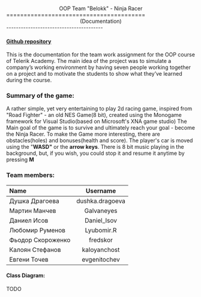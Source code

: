 ###
<center>OOP Team "Belokk" - Ninja Racer</center>
========================================
<center>(Documentation)</center>
----------------------------------------

####  [Github repository](https://github.com/Belokk/Team-Work)

This is the documentation for the team work assignment for the OOP course of Telerik Academy. The main idea of the project was to simulate a company’s working environment by having seven people working together on a project and to motivate the students to show what they’ve learned during the course. 

### Summary of the game:

A rather simple, yet very entertaining to play 2d racing game, inspired from "Road Fighter" - an old NES Game(8 bit), created using the Monogame framework for Visual Studio(based on Microsoft's XNA game studio)
The Main goal of the game is to survive and ultimately reach your goal - become the Ninja Racer. To make the Game more interesting, there are obstacles(holes) and bonuses(health and score). The player's car is moved using the "**WASD"** or the **arrow keys**.
There is 8 bit music playing in the background, but, if you wish, you could stop it and resume it anytime by pressing **M** 

### Team members:

| Name        | Username           |
| :------------- |:-------------:|
| Душка Драгоева      |  dushka.dragoeva|
| Мартин Манчев      | Galvaneyes      |
| Даниел Исов| Daniel_Isov     |
| Любомир Руменов | Lyubomir.R |
| Фьодор Скороженко|fredskor|
| Калоян Стефанов|kaloyanchost|
| Евгени Точев|evgenitochev|


#### Class Diagram:

TODO
